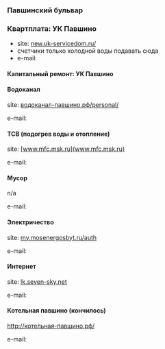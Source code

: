 ### Павшинский бульвар

### Квартплата: УК Павшино
* site: [new.uk-servicedom.ru/](http://new.uk-servicedom.ru/)
* счетчики только холодной воды подавать сюда
* e-mail:

#### Капитальный ремонт: УК Павшино



#### Водоканал 
site: [водоканал-павшино.рф/personal/](http://водоканал-павшино.рф/personal/)

e-mail:

#### ТСВ (подогрев воды и отопление)

site: [www.mfc.msk.ru](www.mfc.msk.ru)

e-mail:

#### Мусор

n/a

e-mail:

#### Электричество

site: [my.mosenergosbyt.ru/auth](https://my.mosenergosbyt.ru/auth)

e-mail:

#### Интернет 

site: [lk.seven-sky.net](https://lk.seven-sky.net)

e-mail:

#### Котельная павшино (кончилось)

http://котельная-павшино.рф/

e-mail:

